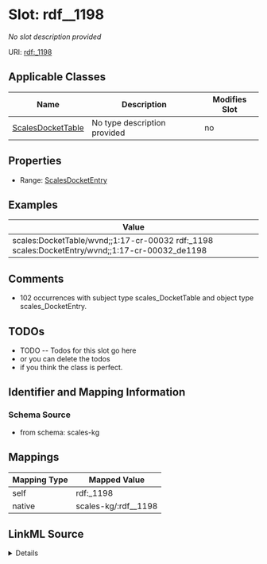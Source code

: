 

# Slot: rdf__1198


_No slot description provided_





URI: [rdf:_1198](http://www.w3.org/1999/02/22-rdf-syntax-ns#_1198)



<!-- no inheritance hierarchy -->





## Applicable Classes

| Name | Description | Modifies Slot |
| --- | --- | --- |
| [ScalesDocketTable](../classes/ScalesDocketTable.md) | No type description provided |  no  |







## Properties

* Range: [ScalesDocketEntry](../classes/ScalesDocketEntry.md)






## Examples

| Value |
| --- |
| scales:DocketTable/wvnd;;1:17-cr-00032 rdf:_1198 scales:DocketEntry/wvnd;;1:17-cr-00032_de1198 |

## Comments

* 102 occurrences with subject type scales_DocketTable and object type scales_DocketEntry.

## TODOs

* TODO -- Todos for this slot go here
* or you can delete the todos
* if you think the class is perfect.

## Identifier and Mapping Information







### Schema Source


* from schema: scales-kg




## Mappings

| Mapping Type | Mapped Value |
| ---  | ---  |
| self | rdf:_1198 |
| native | scales-kg/:rdf__1198 |




## LinkML Source

<details>
```yaml
name: rdf__1198
description: No slot description provided
todos:
- TODO -- Todos for this slot go here
- or you can delete the todos
- if you think the class is perfect.
comments:
- 102 occurrences with subject type scales_DocketTable and object type scales_DocketEntry.
examples:
- value: scales:DocketTable/wvnd;;1:17-cr-00032 rdf:_1198 scales:DocketEntry/wvnd;;1:17-cr-00032_de1198
from_schema: scales-kg
rank: 1000
slot_uri: rdf:_1198
alias: rdf__1198
domain_of:
- scales_DocketTable
range: scales_DocketEntry

```
</details>